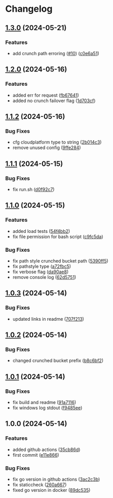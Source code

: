 # Changelog

## [1.3.0](https://github.com/project-n-oss/sidekick-router/compare/v1.2.0...v1.3.0) (2024-05-21)


### Features

* add crunch path erroring ([#10](https://github.com/project-n-oss/sidekick-router/issues/10)) ([c0e6a51](https://github.com/project-n-oss/sidekick-router/commit/c0e6a51646c45a1adfdb39aff0d1dc56a25ec3a3))

## [1.2.0](https://github.com/project-n-oss/sidekick-router/compare/v1.1.2...v1.2.0) (2024-05-16)


### Features

* added err for request ([fb67641](https://github.com/project-n-oss/sidekick-router/commit/fb6764190c6c6b6100a8f8a10fc1fc2fbda2e65d))
* added no crunch failover flag ([1d703cf](https://github.com/project-n-oss/sidekick-router/commit/1d703cf5f3fe1c11c46ed6a63e8ad2f9887a81a5))

## [1.1.2](https://github.com/project-n-oss/sidekick-router/compare/v1.1.1...v1.1.2) (2024-05-16)


### Bug Fixes

* cfg cloudplatform type to string ([2b014c3](https://github.com/project-n-oss/sidekick-router/commit/2b014c3dc4dcb5c5d62397432b03b1a6762e635c))
* remove unused config ([9ffe284](https://github.com/project-n-oss/sidekick-router/commit/9ffe284af0cb276bdc211c27cad1e966d58748f9))

## [1.1.1](https://github.com/project-n-oss/sidekick-router/compare/v1.1.0...v1.1.1) (2024-05-15)


### Bug Fixes

* fix run.sh ([d0f92c7](https://github.com/project-n-oss/sidekick-router/commit/d0f92c7aa6da001229cdf01feb905a2c1ed90af9))

## [1.1.0](https://github.com/project-n-oss/sidekick-router/compare/v1.0.3...v1.1.0) (2024-05-15)


### Features

* added load tests ([54f4bb2](https://github.com/project-n-oss/sidekick-router/commit/54f4bb2717827dcac062f57a4771ca1b2180ff36))
* fix file permission for bash script ([c9fc5da](https://github.com/project-n-oss/sidekick-router/commit/c9fc5dadd52e429e32d09431b09b63eb7d4ffef5))


### Bug Fixes

* fix path style crunched bucket path ([5390ff5](https://github.com/project-n-oss/sidekick-router/commit/5390ff53decc2179214b54cb8a485dbad2e8b441))
* fix pathstyle type ([a72fbc5](https://github.com/project-n-oss/sidekick-router/commit/a72fbc5b79be3f9cfd625515a5193390f3f0fb16))
* fix verbose flag ([da90ae8](https://github.com/project-n-oss/sidekick-router/commit/da90ae8b520b849fc326a0fd9a42eaf955d4b7c2))
* remove console log ([62d5751](https://github.com/project-n-oss/sidekick-router/commit/62d5751554ff0dfa446a02280119836c43ab476f))

## [1.0.3](https://github.com/project-n-oss/sidekick-router/compare/v1.0.2...v1.0.3) (2024-05-14)


### Bug Fixes

* updated links in readme ([707f213](https://github.com/project-n-oss/sidekick-router/commit/707f21371831611d89b85ba49400f7b10aa0e565))

## [1.0.2](https://github.com/project-n-oss/sidekick-router/compare/v1.0.1...v1.0.2) (2024-05-14)


### Bug Fixes

* changed crunched bucket prefix ([b8c6bf2](https://github.com/project-n-oss/sidekick-router/commit/b8c6bf2aae07d23ee8a44f1f98ade21f4e989997))

## [1.0.1](https://github.com/project-n-oss/sidekick-router/compare/v1.0.0...v1.0.1) (2024-05-14)


### Bug Fixes

* fix build and readme ([91a7116](https://github.com/project-n-oss/sidekick-router/commit/91a7116e48c2098dcdd9f70a5afbaf950d48edc8))
* fix windows log stdout ([f9485ee](https://github.com/project-n-oss/sidekick-router/commit/f9485ee0354ab2b9fc6f485dd78ce5e0418ec48a))

## 1.0.0 (2024-05-14)


### Features

* added github actions ([35cb86d](https://github.com/project-n-oss/sidekick-router/commit/35cb86dc888a2aaa8d592b095c03d13a4c3ceb10))
* first commit ([e11e866](https://github.com/project-n-oss/sidekick-router/commit/e11e866d8cfbdabb629b75fbf0dca1a73c02be1d))


### Bug Fixes

* fix go version in github actions ([3ac2c3b](https://github.com/project-n-oss/sidekick-router/commit/3ac2c3b1e65a85c77ba7fea962bcce5025e65dd9))
* fix staticcheck ([260a667](https://github.com/project-n-oss/sidekick-router/commit/260a6679a6ebc57cf55c68405f06e6a5c712f88f))
* fixed go version in docker ([89dc535](https://github.com/project-n-oss/sidekick-router/commit/89dc53588204c8fab34b67996a80ce9c3dca0da7))
